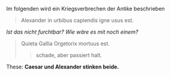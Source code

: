 Im folgenden wird ein Kriegsverbrechen der Antike beschrieben

> Alexander in urbibus capiendis igne usus est.

*Ist das nicht furchtbar? Wie wäre es mit noch einem?*

> Quieta Gallia Orgetorix mortuus est.
>> schade, aber passiert halt.

These: **Caesar und Alexander stinken beide.**
